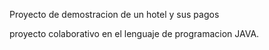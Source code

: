Proyecto de demostracion de un hotel y sus pagos

proyecto colaborativo en el lenguaje de programacion JAVA.

